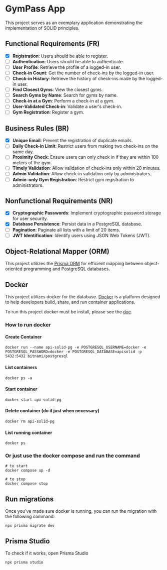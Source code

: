 # GymPass App

This project serves as an exemplary application demonstrating the implementation of SOLID principles.

## Functional Requirements (FR)

- [x] **Registration**: Users should be able to register.
- [ ] **Authentication**: Users should be able to authenticate.
- [ ] **User Profile**: Retrieve the profile of a logged-in user.
- [ ] **Check-in Count**: Get the number of check-ins by the logged-in user.
- [ ] **Check-in History**: Retrieve the history of check-ins made by the logged-in user.
- [ ] **Find Closest Gyms**: View the closest gyms.
- [ ] **Search Gyms by Name**: Search for gyms by name.
- [ ] **Check-in at a Gym**: Perform a check-in at a gym.
- [ ] **User-Validated Check-in**: Validate a user's check-in.
- [ ] **Gym Registration**: Register a gym.

## Business Rules (BR)

- [x] **Unique Email**: Prevent the registration of duplicate emails.
- [ ] **Daily Check-in Limit**: Restrict users from making two check-ins on the same day.
- [ ] **Proximity Check**: Ensure users can only check in if they are within 100 meters of the gym.
- [ ] **Timely Validation**: Allow validation of check-ins only within 20 minutes.
- [ ] **Admin Validation**: Allow check-in validation only by administrators.
- [ ] **Admin-only Gym Registration**: Restrict gym registration to administrators.

## Nonfunctional Requirements (NR)

- [x] **Cryptographic Passwords**: Implement cryptographic password storage for user security.
- [x] **Database Persistence**: Persist data in a PostgreSQL database.
- [ ] **Pagination**: Paginate all lists with a limit of 20 items.
- [ ] **JWT Identification**: Identify users using JSON Web Tokens (JWT).

## Object-Relational Mapper (ORM)

This project utilizes the [Prisma ORM](https://github.com/prisma) for efficient mapping between object-oriented programming and PostgreSQL databases.

## Docker

This project utilizes docker for the database. [Docker](https://www.docker.com/) is a platform designed to help developers build, share, and run container applications.

To run this project docker must be install, please see the [doc](https://docs.docker.com/get-docker/).

### How to run docker

#### Create Container
```
docker run --name api-solid-pg -e POSTGRESQL_USERNAME=docker -e POSTGRESQL_PASSWORD=docker -e POSTGRESQL_DATABASE=apisolid -p 5432:5432 bitnami/postgresql
```

#### List containers
```
docker ps -a
```

#### Start container
```
docker start api-solid-pg
```

#### Delete container (do it just when necessary)
```
docker rm api-solid-pg
```

#### List running container
```
docker ps
```

### Or just use the docker compose and run the command
```
# to start
docker compose up -d

# to stop
docker compose stop
```

## Run migrations
Once you've made sure docker is running, you can run the migration with the following command:

```
npx prisma migrate dev
```

## Prisma Studio
To check if it works, open Prisma Studio

```
npx prisma studio
```